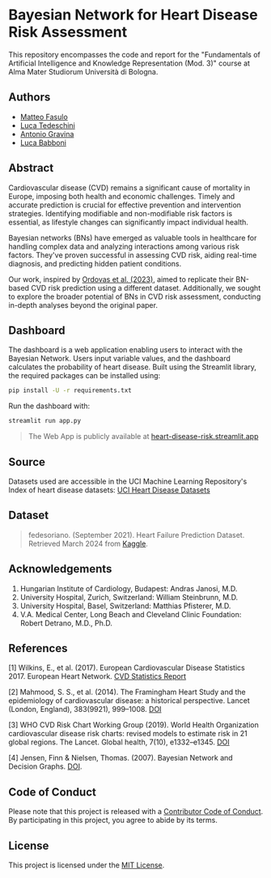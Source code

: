 # Bayesian Network for Heart Disease Risk Assessment

This repository encompasses the code and report for the "Fundamentals of Artificial Intelligence and Knowledge Representation (Mod. 3)" course at Alma Mater Studiorum Università di Bologna.

## Authors

- [Matteo Fasulo](https://github.com/MatteoFasulo)
- [Luca Tedeschini](https://github.com/LucaTedeschini)
- [Antonio Gravina](https://github.com/GravAnt)
- [Luca Babboni](https://github.com/ElektroDuck)

## Abstract

Cardiovascular disease (CVD) remains a significant cause of mortality in Europe, imposing both health and economic challenges. Timely and accurate prediction is crucial for effective prevention and intervention strategies. Identifying modifiable and non-modifiable risk factors is essential, as lifestyle changes can significantly impact individual health.

Bayesian networks (BNs) have emerged as valuable tools in healthcare for handling complex data and analyzing interactions among various risk factors. They've proven successful in assessing CVD risk, aiding real-time diagnosis, and predicting hidden patient conditions.

Our work, inspired by [Ordovas et al. (2023)](https://doi.org/10.1016/j.cmpb.2023.107405), aimed to replicate their BN-based CVD risk prediction using a different dataset. Additionally, we sought to explore the broader potential of BNs in CVD risk assessment, conducting in-depth analyses beyond the original paper.

## Dashboard

The dashboard is a web application enabling users to interact with the Bayesian Network. Users input variable values, and the dashboard calculates the probability of heart disease. Built using the Streamlit library, the required packages can be installed using:

```bash
pip install -U -r requirements.txt
```

Run the dashboard with:

```bash
streamlit run app.py
```

> The Web App is publicly available at [heart-disease-risk.streamlit.app](https://heart-disease-risk.streamlit.app)

## Source

Datasets used are accessible in the UCI Machine Learning Repository's Index of heart disease datasets: [UCI Heart Disease Datasets](https://archive.ics.uci.edu/ml/machine-learning-databases/heart-disease/)

## Dataset

>fedesoriano. (September 2021). Heart Failure Prediction Dataset. Retrieved March 2024 from [Kaggle](https://www.kaggle.com/fedesoriano/heart-failure-prediction).

## Acknowledgements

1. Hungarian Institute of Cardiology, Budapest: Andras Janosi, M.D.
2. University Hospital, Zurich, Switzerland: William Steinbrunn, M.D.
3. University Hospital, Basel, Switzerland: Matthias Pfisterer, M.D.
4. V.A. Medical Center, Long Beach and Cleveland Clinic Foundation: Robert Detrano, M.D., Ph.D.

## References

[1] Wilkins, E., et al. (2017). European Cardiovascular Disease Statistics 2017. European Heart Network. [CVD Statistics Report](http://www.ehnheart.org/images/CVD-statistics-report-August-2017.pdf)

[2] Mahmood, S. S., et al. (2014). The Framingham Heart Study and the epidemiology of cardiovascular disease: a historical perspective. Lancet (London, England), 383(9921), 999–1008. [DOI](https://doi.org/10.1016/S0140-6736(13)61752-3)

[3] WHO CVD Risk Chart Working Group (2019). World Health Organization cardiovascular disease risk charts: revised models to estimate risk in 21 global regions. The Lancet. Global health, 7(10), e1332–e1345. [DOI](https://doi.org/10.1016/S2214-109X(19)30318-3)

[4] Jensen, Finn & Nielsen, Thomas. (2007). Bayesian Network and Decision Graphs. [DOI](https://doi.org/10.1007/978-0-387-68282-2).

## Code of Conduct

Please note that this project is released with a [Contributor Code of Conduct](CODE_OF_CONDUCT.md). By participating in this project, you agree to abide by its terms.

## License

This project is licensed under the [MIT License](LICENSE).
